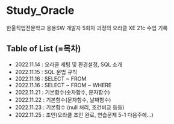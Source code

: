 # Study_Oracle

한울직업전문학교 응용SW 개발자 5회차 과정의 오라클 XE 21c 수업 기록

## Table of List (=목차)

- 2022.11.14 : 오라클 세팅 및 환경설정, SQL 소개
- 2022.11.15 : SQL 문법 규칙
- 2022.11.16 : SELECT ~ FROM
- 2022.11.16 : SELECT ~ FROM ~ WHERE
- 2022.11.21 : 기본함수(숫자함수, 문자함수)
- 2022.11.22 : 기본함수(문자함수, 날짜함수)
- 2022.11.23 : 기본함수 (null 처리, 조건비교 등등)
- 2022.11.25 : 조인(오라클 조인 완료, 연습문제 5-1 다음주에...)

